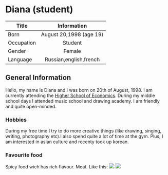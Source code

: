 # Diana (student)
Title|Information
---|:---:
Born|August 20,1998 (age 19)
Occupation|Student
Gender|Female
Language|Russian,english,french
## General Information
Hello, my name is Diana and i was born on 20th of August, 1998. I am currently attending the [Higher School of Economics](https://www.hse.ru/en/). During my middle school days I attended music school and drawing academy. I am friendly and quite open-minded. 
### Hobbies
During my free time I try to do more creative things (like drawing, singing, writing, photography etc).I also spend quite a lot of time at the gym. Plus, I am interested in asian culture and recenty took up korean.
### Favourite food
Spicy food wich has rich flavour. Meat. Like this: ![](https://hellomisspoo.files.wordpress.com/2013/08/tteokbokki-5.jpg) ![](http://www.dinnerwithjulie.com/wp-content/uploads/2015/02/Screen-shot-2015-02-08-at-11.28.46-PM-585x586.png)
